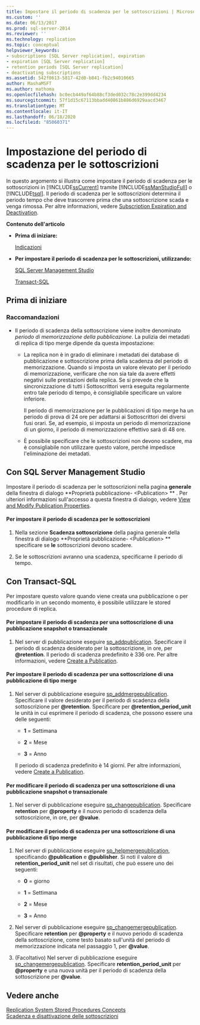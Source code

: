 ```yaml
---
title: Impostare il periodo di scadenza per le sottoscrizioni | Microsoft Docs
ms.custom: ''
ms.date: 06/13/2017
ms.prod: sql-server-2014
ms.reviewer: ''
ms.technology: replication
ms.topic: conceptual
helpviewer_keywords:
- subscriptions [SQL Server replication], expiration
- expiration [SQL Server replication]
- retention periods [SQL Server replication]
- deactivating subscriptions
ms.assetid: 542f0613-5817-42d0-b841-fb2c94010665
author: MashaMSFT
ms.author: mathoma
ms.openlocfilehash: bc0ecb449af64b88cf3ded032c78c2e399dd4234
ms.sourcegitcommit: 57f1d15c67113bbadd40861b886d6929aacd3467
ms.translationtype: MT
ms.contentlocale: it-IT
ms.lasthandoff: 06/18/2020
ms.locfileid: "85060371"
---
```

# <a name="set-the-expiration-period-for-subscriptions"></a>Impostazione del periodo di scadenza per le sottoscrizioni
  In questo argomento si illustra come impostare il periodo di scadenza per le sottoscrizioni in [!INCLUDE[ssCurrent](../../../includes/sscurrent-md.md)] tramite [!INCLUDE[ssManStudioFull](../../../includes/ssmanstudiofull-md.md)] o [!INCLUDE[tsql](../../../includes/tsql-md.md)]. Il periodo di scadenza per le sottoscrizioni determina il periodo tempo che deve trascorrere prima che una sottoscrizione scada e venga rimossa. Per altre informazioni, vedere [Subscription Expiration and Deactivation](../subscription-expiration-and-deactivation.md).  
  
 **Contenuto dell'articolo**  
  
-   **Prima di iniziare:**  
  
     [Indicazioni](#Recommendations)  
  
-   **Per impostare il periodo di scadenza per le sottoscrizioni, utilizzando:**  
  
     [SQL Server Management Studio](#SSMSProcedure)  
  
     [Transact-SQL](#TsqlProcedure)  
  
##  <a name="before-you-begin"></a><a name="BeforeYouBegin"></a> Prima di iniziare  
  
###  <a name="recommendations"></a><a name="Recommendations"></a> Raccomandazioni  
  
-   Il periodo di scadenza della sottoscrizione viene inoltre denominato *periodo di memorizzazione della pubblicazione*. La pulizia dei metadati di replica di tipo merge dipende da questa impostazione:  
  
    -   La replica non è in grado di eliminare i metadati dei database di pubblicazione e sottoscrizione prima della scadenza del periodo di memorizzazione. Quando si imposta un valore elevato per il periodo di memorizzazione, verificare che non sia tale da avere effetti negativi sulle prestazioni della replica. Se si prevede che la sincronizzazione di tutti i Sottoscrittori verrà eseguita regolarmente entro tale periodo di tempo, è consigliabile specificare un valore inferiore.  
  
         Il periodo di memorizzazione per le pubblicazioni di tipo merge ha un periodo di prova di 24 ore per adattarsi ai Sottoscrittori dei diversi fusi orari. Se, ad esempio, si imposta un periodo di memorizzazione di un giorno, il periodo di memorizzazione effettivo sarà di 48 ore.  
  
    -   È possibile specificare che le sottoscrizioni non devono scadere, ma è consigliabile non utilizzare questo valore, perché impedisce l'eliminazione dei metadati.  
  
##  <a name="using-sql-server-management-studio"></a><a name="SSMSProcedure"></a> Con SQL Server Management Studio  
 Impostare il periodo di scadenza per le sottoscrizioni nella pagina **generale** della finestra di dialogo **Proprietà pubblicazione- \<Publication> ** . Per ulteriori informazioni sull'accesso a questa finestra di dialogo, vedere [View and Modify Publication Properties](view-and-modify-publication-properties.md).  
  
#### <a name="to-set-the-expiration-period-for-subscriptions"></a>Per impostare il periodo di scadenza per le sottoscrizioni  
  
1.  Nella sezione **Scadenza sottoscrizione** della pagina generale della finestra di dialogo **Proprietà pubblicazione- \<Publication> ** specificare se **le** sottoscrizioni devono scadere.  
  
2.  Se le sottoscrizioni avranno una scadenza, specificarne il periodo di tempo.  
  
##  <a name="using-transact-sql"></a><a name="TsqlProcedure"></a> Con Transact-SQL  
 Per impostare questo valore quando viene creata una pubblicazione o per modificarlo in un secondo momento, è possibile utilizzare le stored procedure di replica.  
  
#### <a name="to-set-the-expiration-period-for-a-subscription-to-a-snapshot-or-transactional-publication"></a>Per impostare il periodo di scadenza per una sottoscrizione di una pubblicazione snapshot o transazionale  
  
1.  Nel server di pubblicazione eseguire [sp_addpublication](/sql/relational-databases/system-stored-procedures/sp-addpublication-transact-sql). Specificare il periodo di scadenza desiderato per la sottoscrizione, in ore, per **\@retention**. Il periodo di scadenza predefinito è 336 ore. Per altre informazioni, vedere [Create a Publication](create-a-publication.md).  
  
#### <a name="to-set-the-expiration-period-for-a-subscription-to-a-merge-publication"></a>Per impostare il periodo di scadenza per una sottoscrizione di una pubblicazione di tipo merge  
  
1.  Nel server di pubblicazione eseguire [sp_addmergepublication](/sql/relational-databases/system-stored-procedures/sp-addmergepublication-transact-sql). Specificare il valore desiderato per il periodo di scadenza della sottoscrizione per **\@retention**. Specificare per **\@retention_period_unit** le unità in cui esprimere il periodo di scadenza, che possono essere una delle seguenti:  
  
    -   **1** = Settimana  
  
    -   **2** = Mese  
  
    -   **3** = Anno  
  
     Il periodo di scadenza predefinito è 14 giorni. Per altre informazioni, vedere [Create a Publication](create-a-publication.md).  
  
#### <a name="to-change-the-expiration-period-for-a-subscription-to-a-snapshot-or-transactional-publication"></a>Per modificare il periodo di scadenza per una sottoscrizione di una pubblicazione snapshot o transazionale  
  
1.  Nel server di pubblicazione eseguire [sp_changepublication](/sql/relational-databases/system-stored-procedures/sp-changepublication-transact-sql). Specificare **retention** per **\@property** e il nuovo periodo di scadenza della sottoscrizione, in ore, per **\@value**.  
  
#### <a name="to-change-the-expiration-period-for-a-subscription-to-a-merge-publication"></a>Per modificare il periodo di scadenza per una sottoscrizione di una pubblicazione di tipo merge  
  
1.  Nel server di pubblicazione eseguire [sp_helpmergepublication](/sql/relational-databases/system-stored-procedures/sp-helpmergepublication-transact-sql), specificando **\@publication** e **\@publisher**. Si noti il valore di **retention_period_unit** nel set di risultati, che può essere uno dei seguenti:  
  
    -   **0** = giorno  
  
    -   **1** = Settimana  
  
    -   **2** = Mese  
  
    -   **3** = Anno  
  
2.  Nel server di pubblicazione eseguire [sp_changemergepublication](/sql/relational-databases/system-stored-procedures/sp-changemergepublication-transact-sql). Specificare **retention** per **\@property** e il nuovo periodo di scadenza della sottoscrizione, come testo basato sull'unità del periodo di memorizzazione indicata nel passaggio 1, per **\@value**.  
  
3.  (Facoltativo) Nel server di pubblicazione eseguire [sp_changemergepublication](/sql/relational-databases/system-stored-procedures/sp-changemergepublication-transact-sql). Specificare **retention_period_unit** per **\@property** e una nuova unità per il periodo di scadenza della sottoscrizione per **\@value**.  
  
## <a name="see-also"></a>Vedere anche  
 [Replication System Stored Procedures Concepts](../concepts/replication-system-stored-procedures-concepts.md)   
 [Scadenza e disattivazione delle sottoscrizioni](../subscription-expiration-and-deactivation.md)  
  
  
